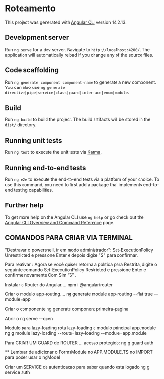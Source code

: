 # Roteamento

This project was generated with [Angular CLI](https://github.com/angular/angular-cli) version 14.2.13.

## Development server

Run `ng serve` for a dev server. Navigate to `http://localhost:4200/`. The application will automatically reload if you change any of the source files.

## Code scaffolding

Run `ng generate component component-name` to generate a new component. You can also use `ng generate directive|pipe|service|class|guard|interface|enum|module`.

## Build

Run `ng build` to build the project. The build artifacts will be stored in the `dist/` directory.

## Running unit tests

Run `ng test` to execute the unit tests via [Karma](https://karma-runner.github.io).

## Running end-to-end tests

Run `ng e2e` to execute the end-to-end tests via a platform of your choice. To use this command, you need to first add a package that implements end-to-end testing capabilities.

## Further help

To get more help on the Angular CLI use `ng help` or go check out the [Angular CLI Overview and Command Reference](https://angular.io/cli) page.

## COMANDOS PARA CRIAR VIA TERMINAL
"Destravar o powershell, ir em modo administrador":
Set-ExecutionPolicy Unrestricted e pressione Enter e depois digite "S" para confirmar.

Para reativar :
Agora se você quiser retorna a política para Restrita, digite o seguinte comando Set-ExecutionPolicy Restricted e pressione Enter e confirme novamente Com Sim “S” .


Instalar o Router do Angular....
npm i @angular/router


Criar o modulo app-routing....
ng generate module app-routing --flat true --module=app  

Criar o componente 
ng generate component primeira-pagina 

Abrir o 
ng serve --open  

Modulo para lazy-loading   rota lazy-loading e modulo principal app.module
ng g module lazy-loading --route=lazy-loading --module=app.module 

Para CRIAR UM GUARD de ROUTER ... acesso protegido: 
ng g guard auth

** Lembrar de adicionar o FormsModule no APP.MODULE.TS no IMPORT para poder usar o ngModel

Criar um SERVICE de autenticacao para saber quando esta logado 
 ng g service auth
 
